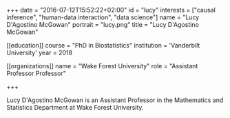 +++
date = "2016-07-12T15:52:22+02:00"
id = "lucy"
interests = ["causal inference", "human-data interaction", "data science"]
name = "Lucy D'Agostino McGowan"
portrait = "lucy.png"
title = "Lucy D'Agostino McGowan"

[[education]]
    course = "PhD in Biostatistics"
    institution = 'Vanderbilt University'
    year = 2018

[[organizations]]
    name = "Wake Forest University"
    role = "Assistant Professor Professor"

+++

Lucy D'Agostino McGowan is an Assistant Professor in the Mathematics and Statistics Department at Wake Forest University.